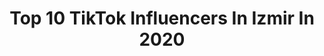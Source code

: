 ---
title: Top 10 TikTok Influencers In Izmir In 2020
description: >-
  Find top TikTok influencers in Izmir in 2020. Most popular hashtags: #izmir #tiktok #cznburak #tiktokt.
platform: TikTok
profiles:
  - username: "fatihdilekcii"
    fullname: >-
      Fatihdilekçi
    location: "Turkey"
    followers: 2077
    engagement: 936
    commentsToLikes: 0.007537
    id: ckaj8b8wg9i3p0i78o20hjogd
    verified: false
    hashtags: "#araba, #konya, #mplus, #ye"
  - username: "by.zorbey"
    fullname: >-
      🦀Asillerin şairi🌷
    location: "Turkey"
    followers: 12913
    engagement: 2767
    commentsToLikes: 0.105452
    id: ckae9dalkq7p80i78mbjme9i4
    verified: false
    hashtags: "#anne, #ramazanmen, #evdeki, #aana"
  - username: "mustafa_boyrazz1907"
    fullname: >-
      Mustafa Can Poyraz✅
    location: "Turkey"
    followers: 23125
    engagement: 1820
    commentsToLikes: 0.033980
    id: cka7t2hmtlps00i7864mhg67m
    verified: false
    hashtags: "#sivas, #cznburak"
  - username: "sibelcplklgl"
    fullname: >-
      sibel cplklgl
    location: "Turkey"
    followers: 7554
    engagement: 1576
    commentsToLikes: 0.030204
    id: cka7u9n67r0e10i78hi1j115t
    verified: false
    hashtags: "#bizimmekan, #opel, #tiktokchallenge, #cznburak"
  - username: "ozgurmakbule"
    fullname: >-
      Makbule HanımKızınız
    location: "Turkey"
    followers: 198894
    engagement: 914
    commentsToLikes: 0.039526
    id: cka7uh1ujrw420i786qk3889x
    verified: false
    hashtags: "#taslak, #arkaplan, #ho, #seabed"
  - username: "urfali.kiz.63"
    fullname: >-
      manken
    location: "Turkey"
    followers: 35854
    engagement: 595
    commentsToLikes: 0.066938
    id: ckac56itdczd80i78wrdx2jm2
    verified: false
    hashtags: "#gaintrick, #gelin, #bursaprovince, #istanbul"
  - username: "gizeminiz_0"
    fullname: >-
      Galibagizzz
    location: "Turkey"
    followers: 92293
    engagement: 1365
    commentsToLikes: 0.019004
    id: ck8kfd8j4di9h0j78bh1fyamh
    verified: false
    hashtags: ""
  - username: "dilsat.vrl"
    fullname: >-
      ÇilekKız
    location: "Turkey"
    followers: 75694
    engagement: 984
    commentsToLikes: 0.027256
    id: cka7o5c5804vy0i78qprb7tqk
    verified: false
    hashtags: "#sezenaksu, #smile, #deryabedavaci, #nayino"
  - username: "seval_efe35"
    fullname: >-
      Seval Efe
    location: "Turkey"
    followers: 5888
    engagement: 573
    commentsToLikes: 0.054322
    id: ckacbpsazhpws0i78ed1r9fhs
    verified: false
    hashtags: "#kabul, #etsin, #hayattan, #icinde"
  - username: "firatxxs"
    fullname: >-
      Fıratjaw
    location: "Turkey"
    followers: 209621
    engagement: 978
    commentsToLikes: 0.204775
    id: cka0pp6fc97ay0i78sdk5arrj
    verified: false
    hashtags: "#basketball, #duvarka, #tiktokturkey, #corona"
---